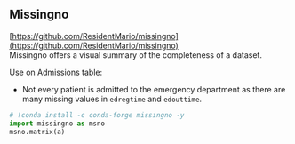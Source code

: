 ## Missingno

[https://github.com/ResidentMario/missingno](https://github.com/ResidentMario/missingno)  
Missingno offers a visual summary of the completeness of a dataset. 

Use on Admissions table:
- Not every patient is admitted to the emergency department as there are many missing values in `edregtime` and `edouttime`.


``` python
# !conda install -c conda-forge missingno -y
import missingno as msno
msno.matrix(a)
```